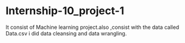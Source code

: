 # Internship-10_project-1
It consist of Machine learning project.also ,consist with the data called Data.csv i did data cleansing and data wrangling.
